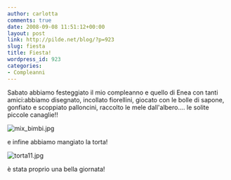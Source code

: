 ```yaml
---
author: carlotta
comments: true
date: 2008-09-08 11:51:12+00:00
layout: post
link: http://pilde.net/blog/?p=923
slug: fiesta
title: Fiesta!
wordpress_id: 923
categories:
- Compleanni
---
```


Sabato abbiamo festeggiato il mio compleanno e quello di Enea con tanti amici:abbiamo disegnato, incollato fiorellini, giocato con le bolle di sapone, gonfiato e scoppiato palloncini, raccolto le mele dall'albero.... le solite piccole canaglie!!

![mix_bimbi.jpg](http://pilde.net/blog/wp-content/uploads/2008/09/mix_bimbi.jpg)




e infine abbiamo mangiato la torta!

![torta11.jpg](http://pilde.net/blog/wp-content/uploads/2008/09/torta11.jpg)




è stata proprio una bella giornata!


